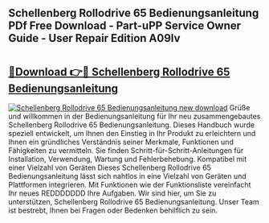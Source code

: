 ## Schellenberg Rollodrive 65 Bedienungsanleitung PDf Free Download - Part-uPP Service Owner Guide - User Repair Edition A09Iv

# <h2><a href="http://df46og.blite.top/?on=Schellenberg+Rollodrive+65+Bedienungsanleitung">🔗Download 👉🔴 Schellenberg Rollodrive 65 Bedienungsanleitung</a></h2>

[![Schellenberg Rollodrive 65 Bedienungsanleitung new download](https://i.imgur.com/lujVjoI.png)](http://df46og.blite.top/?on=Schellenberg+Rollodrive+65+Bedienungsanleitung)
Grüße und willkommen in der Bedienungsanleitung für Ihr neu zusammengebautes Schellenberg Rollodrive 65 Bedienungsanleitung. Dieses Handbuch wurde speziell entwickelt, um Ihnen den Einstieg in Ihr Produkt zu erleichtern und Ihnen ein gründliches Verständnis seiner Merkmale, Funktionen und Fähigkeiten zu vermitteln. Sie finden Schritt-für-Schritt-Anleitungen für Installation, Verwendung, Wartung und Fehlerbehebung. Kompatibel mit einer Vielzahl von Geräten Dieses Schellenberg Rollodrive 65 Bedienungsanleitung lässt sich nahtlos in eine Vielzahl von Geräten und Plattformen integrieren. Mit Funktionen wie der Funktionsliste vereinfacht Ihr neues REDDDDDDD Ihre Aufgaben. Wir sind hier, um Sie zu unterstützen, Schellenberg Rollodrive 65 Bedienungsanleitung. Unser Team ist bestrebt, Ihnen bei Fragen oder Bedenken behilflich zu sein.
